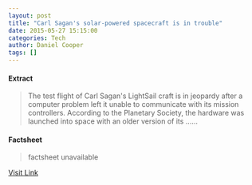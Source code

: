 ```yaml
---
layout: post
title: "Carl Sagan's solar-powered spacecraft is in trouble"
date: 2015-05-27 15:15:00
categories: Tech
author: Daniel Cooper
tags: []
---
```



#### Extract
>The test flight of Carl Sagan's LightSail craft is in jeopardy after a computer problem left it unable to communicate with its mission controllers. According to the Planetary Society, the hardware was launched into space with an older version of its ......

#### Factsheet
>factsheet unavailable

[Visit Link](http://www.engadget.com/2015/05/27/lightsail-solar-sailer-craft-trouble/?ncid=rss_truncated)


